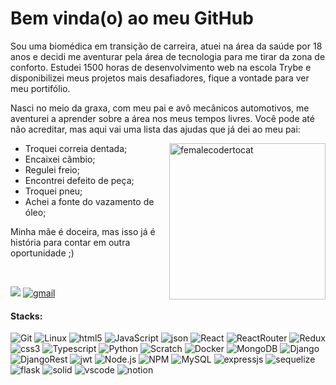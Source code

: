 # Bem vinda(o) ao meu GitHub

Sou uma biomédica em transição de carreira, atuei na área da saúde por 18 anos e decidi me aventurar pela área de tecnologia para me tirar da zona de conforto.
Estudei 1500 horas de desenvolvimento web na escola Trybe e disponibilizei meus projetos mais desafiadores, fique a vontade para ver meu portifólio.

Nasci no meio da graxa, com meu pai e avô mecânicos automotivos, me aventurei a aprender sobre a área nos meus tempos livres.
Você pode até não acreditar, mas aqui vai uma lista das ajudas que já dei ao meu pai:

<img alt="femalecodertocat" src="https://github.com/amandazanata/AmandaZanata/assets/96751880/b37c2fa0-9e2a-4ba0-b306-cd03000a0905"  align="right"  width="250" />

* Troquei correia dentada;
* Encaixei câmbio;
* Regulei freio;
* Encontrei defeito de peça;
* Troquei pneu;
* Achei a fonte do vazamento de óleo;

Minha mãe é doceira, mas isso já é história para contar em outra oportunidade ;)

<br />

[![](https://img.shields.io/badge/LinkedIn-0077B5?style=for-the-badge&logo=linkedin&logoColor=white)](https://www.linkedin.com/in/amandazanata)
[<img alt="gmail" src="https://img.shields.io/badge/Gmail-D14836?style=for-the-badge&logo=gmail&logoColor=white" />](mailto:amandazanata46@gmail.com)

#### Stacks:
![Git](https://img.shields.io/badge/Git-F05032?style=for-the-badge&logo=git&logoColor=white)
![Linux](https://img.shields.io/badge/Linux-FCC624?style=for-the-badge&logo=linux&logoColor=black)
<img alt="html5" src="https://img.shields.io/badge/HTML5-E34F26?style=for-the-badge&logo=html5&logoColor=white">
![JavaScript](https://img.shields.io/badge/JavaScript-F7DF1E?style=for-the-badge&logo=javascript&logoColor=black)
<img alt="json" src="https://img.shields.io/badge/json-5E5C5C?style=for-the-badge&logo=json&logoColor=white">
![React](https://img.shields.io/badge/React-61DAFB?style=for-the-badge&logo=react&logoColor=black)
<img alt="ReactRouter" src="https://img.shields.io/badge/React_Router-CA4245?style=for-the-badge&logo=react-router&logoColor=white">
<img alt="Redux" src="https://img.shields.io/badge/Redux-593D88?style=for-the-badge&logo=redux&logoColor=white">
<img alt="css3" src="https://img.shields.io/badge/CSS3-1572B6?style=for-the-badge&logo=css3&logoColor=white">
![Typescript](https://img.shields.io/badge/TypeScript-007ACC?style=for-the-badge&logo=typescript&logoColor=white)
<img alt="Python" src="https://img.shields.io/badge/Python-14354C?style=for-the-badge&logo=python&logoColor=white">
<img alt="Scratch" src="https://img.shields.io/badge/Scratch-4D97FF?style=for-the-badge&logo=Scratch&logoColor=white">
![Docker](https://img.shields.io/badge/Docker-2496ED?style=for-the-badge&logo=docker&logoColor=white)
<img alt="MongoDB" src="https://img.shields.io/badge/MongoDB-4EA94B?style=for-the-badge&logo=mongodb&logoColor=white">
<img alt="Django" src="https://img.shields.io/badge/Django-092E20?style=for-the-badge&logo=django&logoColor=white">
<img alt="DjangoRest" src="https://img.shields.io/badge/django%20rest-ff1709?style=for-the-badge&logo=django&logoColor=white">
<img alt="jwt" src="https://img.shields.io/badge/JWT-000000?style=for-the-badge&logo=JSON%20web%20tokens&logoColor=white">
<img alt="Node.js" src="https://img.shields.io/badge/Node.js-339933?style=for-the-badge&amp;logo=nodedotjs&amp;logoColor=white">
<img alt="NPM" src="https://img.shields.io/badge/NPM-%23000000.svg?style=for-the-badge&logo=npm&logoColor=white">
<img alt="MySQL" src="https://img.shields.io/badge/MySQL-00000F?style=for-the-badge&amp;logo=mysql&amp;logoColor=white">
<img alt="expressjs" src="https://img.shields.io/badge/express.js-%23404d59.svg?style=for-the-badge&logo=express&logoColor=%2361DAFB">
<img alt="sequelize" src="https://img.shields.io/badge/Sequelize-52B0E7?style=for-the-badge&logo=Sequelize&logoColor=white">
<img alt="flask" src="https://img.shields.io/badge/Flask-000000?style=for-the-badge&logo=flask&logoColor=white">
<img alt="solid" src="https://img.shields.io/badge/Solid%20JS-2C4F7C?style=for-the-badge&logo=solid&logoColor=white">
<img alt="vscode" src="https://img.shields.io/badge/VSCode-0078D4?style=for-the-badge&logo=visual%20studio%20code&logoColor=white">
<img alt="notion" src="https://img.shields.io/badge/Notion-000000?style=for-the-badge&logo=notion&logoColor=white">
<!-- img alt="ubuntu" src="https://img.shields.io/badge/Ubuntu-E95420?style=for-the-badge&logo=ubuntu&logoColor=white" -->
<!--img alt="excel" src="https://img.shields.io/badge/Microsoft_Excel-217346?style=for-the-badge&logo=microsoft-excel&logoColor=white"-->
<!--img alt="office" src="https://img.shields.io/badge/Microsoft_Office-D83B01?style=for-the-badge&logo=microsoft-office&logoColor=white"-->
<!--img alt="jest" src="https://img.shields.io/badge/-jest-%23C21325?style=for-the-badge&logo=jest&logoColor=white"-->
<!--img alt="chai" src="https://img.shields.io/badge/chai-A30701?style=for-the-badge&logo=chai&logoColor=white"-->
<!--img alt="mocha" src="https://img.shields.io/badge/Mocha-8D6748?style=for-the-badge&logo=Mocha&logoColor=white"-->
<!--img alt="tailwind" src="https://img.shields.io/badge/Tailwind_CSS-38B2AC?style=for-the-badge&logo=tailwind-css&logoColor=white" -->
<!--img alt="pycharm" src="https://img.shields.io/badge/PyCharm-000000.svg?&style=for-the-badge&logo=PyCharm&logoColor=white"-->
<!--img alt="trello" src="https://img.shields.io/badge/Trello-0052CC?style=for-the-badge&logo=trello&logoColor=white"-->
<!--img alt="discord" src="https://img.shields.io/badge/Discord-5865F2?style=for-the-badge&logo=discord&logoColor=white"-->
<!--img alt="Mteams" src="https://img.shields.io/badge/Microsoft_Teams-6264A7?style=for-the-badge&logo=microsoft-teams&logoColor=white"-->
<!--img alt="slack" src="https://img.shields.io/badge/Slack-4A154B?style=for-the-badge&logo=slack&logoColor=white"-->
<!--img alt="zoom" src="https://img.shields.io/badge/Zoom-2D8CFF?style=for-the-badge&logo=zoom&logoColor=white"-->
